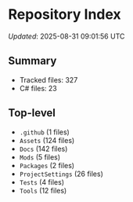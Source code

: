 # Repository Index

_Updated_: 2025-08-31 09:01:56 UTC

## Summary
- Tracked files: 327
- C# files: 23

## Top-level
- `.github` (1 files)
- `Assets` (124 files)
- `Docs` (142 files)
- `Mods` (5 files)
- `Packages` (2 files)
- `ProjectSettings` (26 files)
- `Tests` (4 files)
- `Tools` (12 files)

